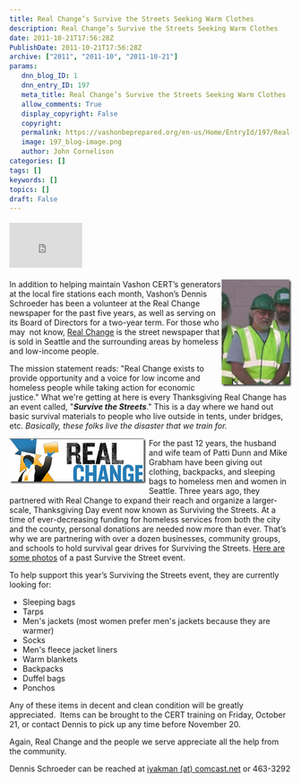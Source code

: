 ```yaml
---
title: Real Change’s Survive the Streets Seeking Warm Clothes
description: Real Change’s Survive the Streets Seeking Warm Clothes
date: 2011-10-21T17:56:28Z
PublishDate: 2011-10-21T17:56:28Z
archive: ["2011", "2011-10", "2011-10-21"]
params:
   dnn_blog_ID: 1
   dnn_entry_ID: 197
   meta_title: Real Change’s Survive the Streets Seeking Warm Clothes
   allow_comments: True
   display_copyright: False
   copyright: 
   permalink: https://vashonbeprepared.org/en-us/Home/EntryId/197/Real-Change-rsquo-s-Survive-the-Streets-Seeking-Warm-Clothes
   image: 197_blog-image.png
   author: John Cornelison
categories: []
tags: []
keywords: []
topics: []
draft: False
---
```


<div class="wlWriterHeaderFooter" style="float:none; margin:0px; padding:4px 0px 4px 0px;"><iframe src="http://www.facebook.com/widgets/like.php?href=http://vashoneoc.org/Blogs/VashonPreparedness/tabid/164/EntryId/197/Real-Change-rsquo-s-Survive-the-Streets-Seeking-Warm-Clothes.aspx" scrolling="no" frameborder="0" style="border:none; width:130px; height:80px"></iframe></div><p><a href="/images/dnnBlog/1/197/Windows-Live-Writer-727fc8835ea1_658F-image_2.png"><img style="background-image: none; border-bottom: 0px; border-left: 0px; padding-left: 0px; padding-right: 0px; display: inline; float: right; border-top: 0px; border-right: 0px; padding-top: 0px" title="image" border="0" alt="image" align="right" src="/images/dnnBlog/1/197/Windows-Live-Writer-727fc8835ea1_658F-image_thumb.png" width="125" height="191" /></a>In addition to helping maintain Vashon CERT’s generators at the local fire stations each month, Vashon’s Dennis Schroeder has been a volunteer at the Real Change newspaper for the past five years, as well as serving on its Board of Directors for a two-year term. For those who may&#160; not know, <a href="http://www.realchangenews.org/" target="_blank">Real Change</a> is the street newspaper that is sold in Seattle and the surrounding areas by homeless and low-income people.</p>  <p>The mission statement reads: &quot;Real Change exists to provide opportunity and a voice for low income and homeless people while taking action for economic justice.&quot; What we're getting at here is every Thanksgiving Real Change has an event called, &quot;<em><strong>Survive the Streets</strong></em>.&quot; This is a day where we hand out basic survival materials to people who live outside in tents, under bridges, etc. <em>Basically, these folks live the disaster that we train for.</em> </p>  <p><a href="/images/dnnBlog/1/197/Windows-Live-Writer-727fc8835ea1_658F-image_4.png"><img style="background-image: none; border-bottom: 0px; border-left: 0px; margin: 0px 5px 5px 0px; padding-left: 0px; padding-right: 0px; display: inline; float: left; border-top: 0px; border-right: 0px; padding-top: 0px" title="image" border="0" alt="image" align="left" src="/images/dnnBlog/1/197/Windows-Live-Writer-727fc8835ea1_658F-image_thumb_1.png" width="244" height="81" /></a>For the past 12 years, the husband and wife team of Patti Dunn and Mike Grabham have been giving out clothing, backpacks, and sleeping bags to homeless men and women in Seattle. Three years ago, they partnered with Real Change to expand their reach and organize a larger-scale, Thanksgiving Day event now known as Surviving the Streets. At a time of ever-decreasing funding for homeless services from both the city and the county, personal donations are needed now more than ever. That’s why we are partnering with over a dozen businesses, community groups, and schools to hold survival gear drives for Surviving the Streets. <a href="http://www.thefinishcompany.com/surviving-the-streets.html" target="_blank">Here are some photos</a> of a past Survive the Street event.</p>  <p>To help support this year’s Surviving the Streets event, they are currently looking for:</p>  <ul>   <li>Sleeping bags</li>    <li>Tarps</li>    <li>Men's jackets (most women prefer men's jackets because they are warmer) </li>    <li>Socks </li>    <li>Men's fleece jacket liners </li>    <li>Warm blankets </li>    <li>Backpacks </li>    <li>Duffel bags </li>    <li>Ponchos</li> </ul>  <p>Any of these items in decent and clean condition will be greatly appreciated.&#160; Items can be brought to the CERT training on Friday, October 21, or contact Dennis to pick up any time before November 20. </p>  <p>Again, Real Change and the people we serve appreciate all the help from the community. </p>  <p>Dennis Schroeder can be reached at <a href="mailto:iyakman@comcast.net">iyakman (at) comcast.net</a> or 463-3292</p>
